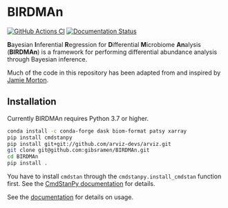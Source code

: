 # BIRDMAn

[![GitHub Actions CI](https://github.com/gibsramen/birdman/workflows/BIRDMAn%20CI/badge.svg)](https://github.com/gibsramen/BIRDMAn/actions)
[![Documentation Status](https://readthedocs.org/projects/birdman/badge/?version=latest)](https://birdman.readthedocs.io/en/latest/?badge=latest)

**B**ayesian **I**nferential **R**egression for **D**ifferential **M**icrobiome **An**alysis (**BIRDMAn**) is a framework for performing differential abundance analysis through Bayesian inference.

Much of the code in this repository has been adapted from and inspired by [Jamie Morton](https://mortonjt.github.io/probable-bug-bytes/probable-bug-bytes/differential-abundance/).

## Installation

Currently BIRDMAn requires Python 3.7 or higher.

```bash
conda install -c conda-forge dask biom-format patsy xarray
pip install cmdstanpy
pip install git+git://github.com/arviz-devs/arviz.git
git clone git@github.com:gibsramen/BIRDMAn.git
cd BIRDMAn
pip install .
```

You have to install `cmdstan` through the `cmdstanpy.install_cmdstan` function first. See the [CmdStanPy documentation](https://mc-stan.org/cmdstanpy/installation.html#install-cmdstan) for details.

See the [documentation](https://birdman.readthedocs.io/en/latest/?badge=latest) for details on usage.
